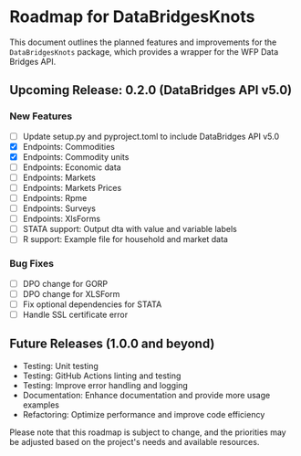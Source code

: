 # Roadmap for DataBridgesKnots

This document outlines the planned features and improvements for the `DataBridgesKnots` package, which provides a wrapper for the WFP Data Bridges API.

## Upcoming Release: 0.2.0 (DataBridges API v5.0)

### New Features
- [ ] Update setup.py and pyproject.toml to include DataBridges API v5.0
- [X] Endpoints: Commodities
- [X] Endpoints: Commodity units
- [ ] Endpoints: Economic data
- [ ] Endpoints: Markets
- [ ] Endpoints: Markets Prices
- [ ] Endpoints: Rpme
- [ ] Endpoints: Surveys
- [ ] Endpoints: XlsForms
- [ ] STATA support: Output dta with value and variable labels
- [ ] R support: Example file for household and market data

### Bug Fixes
- [ ] DPO change for GORP
- [ ] DPO change for XLSForm
- [ ] Fix optional dependencies for STATA
- [ ] Handle SSL certificate error

## Future Releases (1.0.0 and beyond)
- Testing: Unit testing
- Testing: GitHub Actions linting and testing
- Testing: Improve error handling and logging
- Documentation: Enhance documentation and provide more usage examples
- Refactoring: Optimize performance and improve code efficiency

Please note that this roadmap is subject to change, and the priorities may be adjusted based on the project's needs and available resources.
